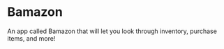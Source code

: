 # Bamazon
An app called Bamazon that will let you look through inventory, purchase items, and more!
